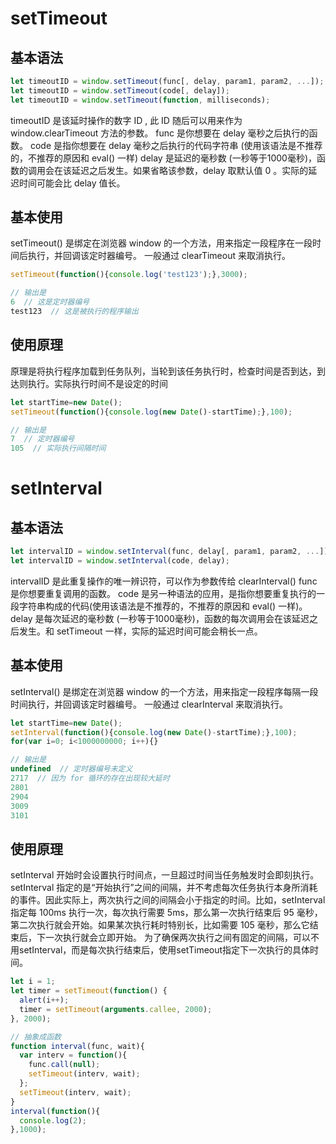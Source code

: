 # setTimeout
## 基本语法
```js
let timeoutID = window.setTimeout(func[, delay, param1, param2, ...]);
let timeoutID = window.setTimeout(code[, delay]); 
let timeoutID = window.setTimeout(function, milliseconds);
```
timeoutID 是该延时操作的数字 ID , 此 ID 随后可以用来作为 window.clearTimeout 方法的参数。
func 是你想要在 delay 毫秒之后执行的函数。
code 是指你想要在 delay 毫秒之后执行的代码字符串 (使用该语法是不推荐的，不推荐的原因和 eval() 一样)
delay 是延迟的毫秒数 (一秒等于1000毫秒)，函数的调用会在该延迟之后发生。如果省略该参数，delay 取默认值 0 。实际的延迟时间可能会比 delay 值长。
## 基本使用
setTimeout() 是绑定在浏览器 window 的一个方法，用来指定一段程序在一段时间后执行，并回调该定时器编号。
一般通过 clearTimeout 来取消执行。
```js
setTimeout(function(){console.log('test123');},3000);

// 输出是
6  // 这是定时器编号
test123  // 这是被执行的程序输出
```
## 使用原理
原理是将执行程序加载到任务队列，当轮到该任务执行时，检查时间是否到达，到达则执行。实际执行时间不是设定的时间
```js
let startTime=new Date();
setTimeout(function(){console.log(new Date()-startTime);},100);

// 输出是
7  // 定时器编号
105  // 实际执行间隔时间
```

# setInterval
## 基本语法
```js
let intervalID = window.setInterval(func, delay[, param1, param2, ...]);
let intervalID = window.setInterval(code, delay);
```
intervalID 是此重复操作的唯一辨识符，可以作为参数传给 clearInterval()
func 是你想要重复调用的函数。
code 是另一种语法的应用，是指你想要重复执行的一段字符串构成的代码(使用该语法是不推荐的，不推荐的原因和 eval() 一样)。
delay 是每次延迟的毫秒数 (一秒等于1000毫秒)，函数的每次调用会在该延迟之后发生。和 setTimeout 一样，实际的延迟时间可能会稍长一点。

## 基本使用
setInterval() 是绑定在浏览器 window 的一个方法，用来指定一段程序每隔一段时间执行，并回调该定时器编号。
一般通过 clearInterval 来取消执行。
```js
let startTime=new Date();
setInterval(function(){console.log(new Date()-startTime);},100);
for(var i=0; i<1000000000; i++){}

// 输出是
undefined  // 定时器编号未定义
2717  // 因为 for 循环的存在出现较大延时
2801
2904
3009
3101
```
## 使用原理
setInterval 开始时会设置执行时间点，一旦超过时间当任务触发时会即刻执行。
setInterval 指定的是“开始执行”之间的间隔，并不考虑每次任务执行本身所消耗的事件。因此实际上，两次执行之间的间隔会小于指定的时间。比如，setInterval 指定每 100ms 执行一次，每次执行需要 5ms，那么第一次执行结束后 95 毫秒，第二次执行就会开始。如果某次执行耗时特别长，比如需要 105 毫秒，那么它结束后，下一次执行就会立即开始。
为了确保两次执行之间有固定的间隔，可以不用setInterval，而是每次执行结束后，使用setTimeout指定下一次执行的具体时间。
```js
let i = 1;
let timer = setTimeout(function() {
  alert(i++);
  timer = setTimeout(arguments.callee, 2000);
}, 2000);

// 抽象成函数
function interval(func, wait){
  var interv = function(){
    func.call(null);
    setTimeout(interv, wait);
  };
  setTimeout(interv, wait);
}
interval(function(){
  console.log(2);
},1000);
```